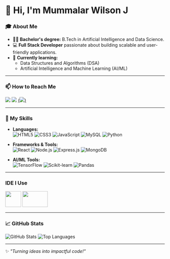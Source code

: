 # 👋 Hi, I'm Mummalar Wilson J

### 🎓 About Me
- 🧑‍🎓 **Bachelor's degree:** B.Tech in Artificial Intelligence and Data Science.  
- 💻 **Full Stack Developer** passionate about building scalable and user-friendly applications.
- 🌱 **Currently learning:**  
  - Data Structures and Algorithms (DSA)  
  - Artificial Intelligence and Machine Learning (AI/ML)  

---
### 📫 How to Reach Me
[<img src = "https://img.shields.io/badge/Gmail-D14836?style=for-the-badge&logo=gmail&logoColor=white"/>](nmummalar@gmail.com)    [<img src = "https://img.shields.io/badge/LinkedIn-0077B5?style=for-the-badge&logo=linkedin&logoColor=white"/>](https://www.linkedin.com/in/wilson2003/)  [(<img src = "https://img.shields.io/badge/GitHub-100000?style=for-the-badge&logo=github&logoColor=white"/>)](https://github.com/Jmwilson07)

---

### 🚀 My Skills
- **Languages:**  
  ![HTML5](https://img.shields.io/badge/-HTML5-E34F26?logo=html5&logoColor=white) 
  ![CSS3](https://img.shields.io/badge/-CSS3-1572B6?logo=css3&logoColor=white) 
  ![JavaScript](https://img.shields.io/badge/-JavaScript-F7DF1E?logo=javascript&logoColor=black)
  ![MySQL](https://img.shields.io/badge/MySQL-00000F?style=for-the-badge&logo=mysql&logoColor=white)
  ![Python](https://img.shields.io/badge/-Python-3776AB?logo=python&logoColor=white)
  
- **Frameworks & Tools:**  
  ![React](https://img.shields.io/badge/-React-61DAFB?logo=react&logoColor=black) 
  ![Node.js](https://img.shields.io/badge/-Node.js-339933?logo=node.js&logoColor=white) 
  ![Express.js](https://img.shields.io/badge/-Express.js-000000?logo=express&logoColor=white) 
  ![MongoDB](https://img.shields.io/badge/-MongoDB-47A248?logo=mongodb&logoColor=white)

- **AI/ML Tools:**  
  ![TensorFlow](https://img.shields.io/badge/-TensorFlow-FF6F00?logo=tensorflow&logoColor=white) 
  ![Scikit-learn](https://img.shields.io/badge/-Scikit--learn-F7931E?logo=scikit-learn&logoColor=white) 
  ![Pandas](https://img.shields.io/badge/-Pandas-150458?logo=pandas&logoColor=white)

---

### IDE I Use
<img height="50" width="50" src="https://img.icons8.com/color/48/000000/visual-studio-code-2019.png"/> <img height="50" width="80" src = "https://img.shields.io/badge/Colab-F9AB00?style=for-the-badge&logo=googlecolab&color=525252"/>

---

### 📈 GitHub Stats
![GitHub Stats](https://github-readme-stats.vercel.app/api?username=Jmwilson07&show_icons=true&theme=radical)
![Top Languages](https://github-readme-stats.vercel.app/api/top-langs/?username=Jmwilson07&layout=compact&theme=radical)

---






✨ *"Turning ideas into impactful code!"*





